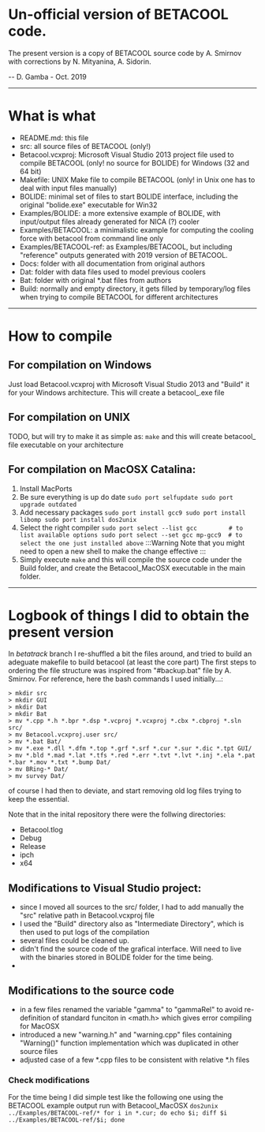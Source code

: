 # Un-official version of BETACOOL code.

The present version is a copy of BETACOOL source code by A. Smirnov with corrections by N. Mityanina, A. Sidorin.

-- D. Gamba - Oct. 2019

---
# What is what

- README.md:         this file
- src:               all source files of BETACOOL (only!)
- Betacool.vcxproj:  Microsoft Visual Studio 2013 project file used to compile BETACOOL (only! no source for BOLIDE) for Windows (32 and 64 bit)
- Makefile:          UNIX Make file to compile BETACOOL (only! in Unix one has to deal with input files manually)
- BOLIDE:            minimal set of files to start BOLIDE interface, including the original "bolide.exe" executable for Win32
- Examples/BOLIDE:   a more extensive example of BOLIDE, with input/output files already generated for NICA (?) cooler
- Examples/BETACOOL: a minimalistic example for computing the cooling force with betacool from command line only 
- Examples/BETACOOL-ref: as Examples/BETACOOL, but including "reference" outputs generated with 2019 version of BETACOOL. 
- Docs:              folder with all documentation from original authors
- Dat:               folder with data files used to model previous coolers
- Bat:               folder with original *.bat files from authors
- Build:             normally and empty directory, it gets filled by temporary/log files when trying to compile BETACOOL for different architectures

---
# How to compile

## For compilation on Windows
Just load Betacool.vcxproj with Microsoft Visual Studio 2013 and "Build" it for your Windows architecture. 
This will create a betacool_<arc>.exe file 


## For compilation on UNIX
TODO, but will try to make it as simple as:
`
make
`
and this will create betacool_<arc> file executable on your architecture  


## For compilation on MacOSX Catalina:
1. Install MacPorts
2. Be sure everything is up do date
`
sudo port selfupdate
sudo port upgrade outdated
`
3. Add necessary packages
`
sudo port install gcc9
sudo port install libomp
sudo port install dos2unix
`
4. Select the right compiler
`
sudo port select --list gcc         # to list available options
sudo port select --set gcc mp-gcc9  # to select the one just installed above
`
:::Warning
Note that you might need to open a new shell to make the change effective
:::
5. Simply execute
`
make
`
and this will compile the source code under the Build folder, and create the Betacool_MacOSX executable in the main folder.


---
# Logbook of things I did to obtain the present version

In _betatrack_ branch I re-shuffled a bit the files around, and tried to build an adeguate makefile to build betacool (at least the core part)
The first steps to ordering the file structure was inspired from "#backup.bat" file by A. Smirnov. 
For reference, here the bash commands I used initially...:

```
> mkdir src
> mkdir GUI
> mkdir Dat
> mkdir Bat
> mv *.cpp *.h *.bpr *.dsp *.vcproj *.vcxproj *.cbx *.cbproj *.sln src/
> mv Betacool.vcxproj.user src/
> mv *.bat Bat/
> mv *.exe *.dll *.dfm *.top *.grf *.srf *.cur *.sur *.dic *.tpt GUI/
> mv *.bld *.mad *.lat *.tfs *.red *.err *.tvt *.lvt *.inj *.ela *.pat *.bar *.mov *.txt *.bump Dat/
> mv BRing-* Dat/
> mv survey Dat/
```

of course I had then to deviate, and start removing old log files trying to keep the essential.

Note that in the inital repository there were the follwing directories:
- Betacool.tlog
- Debug
- Release
- ipch
- x64

## Modifications to Visual Studio project:
- since I moved all sources to the src/ folder, I had to add manually the "src\" relative path in Betacool.vcxproj file
- I used the "Build" directory also as "Intermediate Directory", which is then used to put logs of the compilation 
- several files could be cleaned up.
- didn't find the source code of the grafical interface. Will need to live with the binaries stored in BOLIDE folder for the time being.
- 

## Modifications to the source code
- in a few files renamed the variable "gamma" to "gammaRel" to avoid re-definition of standard funciton in <math.h> which gives error compiling for MacOSX
- introduced a new "warning.h" and "warning.cpp" files containing "Warning()" function implementation which was duplicated in other source files
- adjusted case of a few *.cpp files to be consistent with relative *.h files  

### Check modifications
For the time being I did simple test like the following one using the BETACOOL example output run with Betacool_MacOSX
`
dos2unix ../Examples/BETACOOL-ref/*
for i in *.cur; do echo $i; diff $i ../Examples/BETACOOL-ref/$i; done
`
